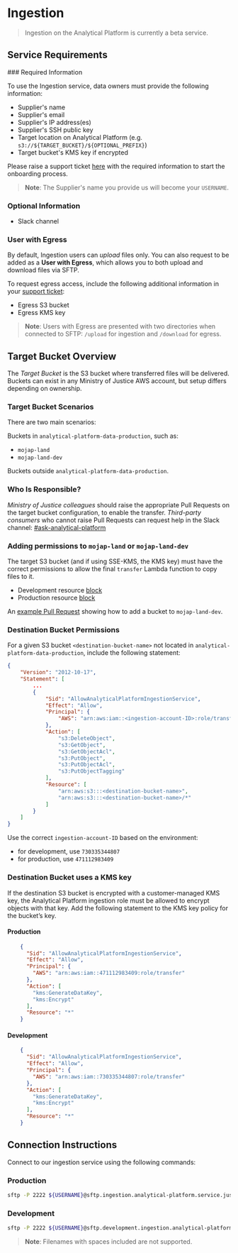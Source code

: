 # Ingestion

> Ingestion on the Analytical Platform is currently a beta service.

## Service Requirements

### Required Information

To use the Ingestion service, data owners must provide the following information:

- Supplier's name
- Supplier's email
- Supplier's IP address(es)
- Supplier's SSH public key
- Target location on Analytical Platform (e.g. `s3://${TARGET_BUCKET}/${OPTIONAL_PREFIX}`)
- Target bucket's KMS key if encrypted

Please raise a support ticket [here](https://github.com/ministryofjustice/data-platform-support/issues/new?template=analytical-platform-ingestion.yml) with the required information to start the onboarding process.

> **Note**: The Supplier's name you provide us will become your `USERNAME`.

### Optional Information

- Slack channel

### User with Egress

By default, Ingestion users can _upload_ files only. You can also request to be added as a **User with Egress**, which allows you to both upload and download files via SFTP.

To request egress access, include the following additional information in your [support ticket](https://github.com/ministryofjustice/data-platform-support/issues/new?template=analytical-platform-ingestion.yml):

- Egress S3 bucket
- Egress KMS key

> **Note**: Users with Egress are presented with two directories when connected to SFTP: `/upload` for ingestion and `/download` for egress.

## Target Bucket Overview

The *Target Bucket* is the S3 bucket where transferred files will be delivered. Buckets can exist in any Ministry of Justice AWS account, but setup differs depending on ownership.

### Target Bucket Scenarios
There are two main scenarios:

Buckets in `analytical-platform-data-production`, such as:

- `mojap-land`
- `mojap-land-dev`

Buckets outside `analytical-platform-data-production`.

### Who Is Responsible?

*Ministry of Justice colleagues* should raise the appropriate Pull Requests on the target bucket configuration, to enable the transfer.
*Third-party consumers* who cannot raise Pull Requests can request help in the Slack channel: [#ask-analytical-platform](https://moj.enterprise.slack.com/archives/C4PF7QAJZ)

### Adding permissions to `mojap-land` or `mojap-land-dev`

The target S3 bucket (and if using SSE-KMS, the KMS key) must have the correct permissions to allow the final `transfer` Lambda function to copy files to it. 

- Development resource [block](https://github.com/ministryofjustice/analytical-platform/blob/12588ba107e6a490394fb6bbf0cb5d64922c9290/terraform/aws/analytical-platform-data-production/data-engineering-pipelines/locals.tf#L564)
- Production resource [block](https://github.com/ministryofjustice/analytical-platform/blob/12588ba107e6a490394fb6bbf0cb5d64922c9290/terraform/aws/analytical-platform-data-production/data-engineering-pipelines/locals.tf#L742)

An [example Pull Request](https://github.com/ministryofjustice/analytical-platform/commit/e63d25a23d557db679b9823b4b8da8e4331bb9ee) showing how to add a bucket to `mojap-land-dev`.

### Destination Bucket Permissions

For a given S3 bucket `<destination-bucket-name>` not located in `analytical-platform-data-production`, include the following statement:

```json
{
    "Version": "2012-10-17",
    "Statement": [
        ...
        {
            "Sid": "AllowAnalyticalPlatformIngestionService",
            "Effect": "Allow",
            "Principal": {
                "AWS": "arn:aws:iam::<ingestion-account-ID>:role/transfer"
            },
            "Action": [
                "s3:DeleteObject",
                "s3:GetObject",
                "s3:GetObjectAcl",
                "s3:PutObject",
                "s3:PutObjectAcl",
                "s3:PutObjectTagging"
            ],
            "Resource": [
                "arn:aws:s3:::<destination-bucket-name>",
                "arn:aws:s3:::<destination-bucket-name>/*"
            ]
        }
    ]
}
```

Use the correct `ingestion-account-ID` based on the environment:

- for development, use `730335344807`
- for production, use `471112983409`

### Destination Bucket uses a KMS key

If the destination S3 bucket is encrypted with a customer-managed KMS key, the Analytical Platform ingestion role must be allowed to encrypt objects with that key. Add the following statement to the KMS key policy for the bucket’s key.

#### Production

```json
    {
      "Sid": "AllowAnalyticalPlatformIngestionService",
      "Effect": "Allow",
      "Principal": {
        "AWS": "arn:aws:iam::471112983409:role/transfer"
      },
      "Action": [
        "kms:GenerateDataKey",
        "kms:Encrypt"
      ],
      "Resource": "*"
    }
```

#### Development

```json
    {
      "Sid": "AllowAnalyticalPlatformIngestionService",
      "Effect": "Allow",
      "Principal": {
        "AWS": "arn:aws:iam::730335344807:role/transfer"
      },
      "Action": [
        "kms:GenerateDataKey",
        "kms:Encrypt"
      ],
      "Resource": "*"
    }
```

## Connection Instructions

Connect to our ingestion service using the following commands:

### Production

```bash
sftp -P 2222 ${USERNAME}@sftp.ingestion.analytical-platform.service.justice.gov.uk
```
### Development

```bash
sftp -P 2222 ${USERNAME}@sftp.development.ingestion.analytical-platform.service.justice.gov.uk
```

> **Note**: Filenames with spaces included are not supported.
